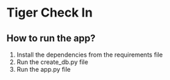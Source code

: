 # Tiger Check In

## How to run the app?
1. Install the dependencies from the requirements file
2. Run the create_db.py file
3. Run the app.py file